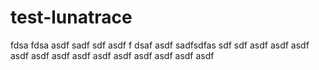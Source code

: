 # test-lunatrace
fdsa
fdsa
asdf
sadf
sdf
asdf
f
dsaf
asdf
sadfsdfas
sdf
sdf
asdf
asdf
asdf
asdf
asdf
asdf
asdf
asdf
asdf
asdf
asdf
asdf
asdf

